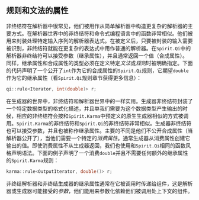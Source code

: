 ## 规则和文法的属性
非终结符在解析器中很常见，他们被用作从简单解析器中构造更复杂的解析器的主要方式。在解析器世界中的非终结符和命令式编程语言中的函数非常相似。他们被用来封装处理特定输入序列的解析器表达式。在被定义后，只要被封装的输入需要被识别，非终结符就能在更复杂的表达式中用作普通的解析器。在`Spirit.Qi`中的解析器非终结符可以接受参数（继承属性），并且通常返回一个值（合成属性）。  
同样，继承属性和合成属性的类型必须在定义特定*文法*或*规则*时被明确指定。下面的代码声明了一个公开了`int`作为它的合成属性的`Spirit.Qi`规则，它期望`double`作为它的继承属性（看`Spirit.Qi`规则章节获得更多信息）：  
``` c++
qi::rule<Iterator, int(double)> r;
```
在生成器的世界中，非终结符和解析器世界中的一样实用。生成器非终结符封装了一个特定数据类型的格式化描述，并且单我们需要为这个数据类型产生输出的时候，相应的非终结符会按和`Spirit.Karma`中预定义的原生生成器相似的方式被调用。`Spirit.Karma`的非终结符和`Spirit.Qi`的非终结符非常相似。生成器非终结符也可以接受参数，并且也被称作继承属性。主要的不同是他们不公开合成属性（当解析器公开了），当他们需要一个特定的*消费属性*。通常生成器从消费属性创建它输出的值。即使消费属性不从生成器返回，我们也使用和`Spirit.Qi`相同的函数风格声明语法。下面的例子声明了一个消费`double`并且不需要任何额外的继承属性的`Spirit.Karma`规则：  
``` c++
karma::rule<OutputIterator, double()> r;
```
非终结解析器和非终结生成器的继承属性通常在它被调用时传递给组件，这是解析器或生成器可能接受的*参数*，他们能用来参数化依赖他们被调用处上下文的组件。  